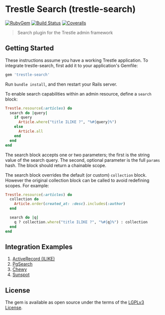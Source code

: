 # Trestle Search (trestle-search)

[![RubyGem](https://img.shields.io/gem/v/trestle-search?include_prereleases&color=%234d6bb2)](https://rubygems.org/gems/trestle-search)
[![Build Status](https://img.shields.io/github/actions/workflow/status/TrestleAdmin/trestle-search/rspec.yml?style=flat)](https://github.com/TrestleAdmin/trestle-search/actions)
[![Coveralls](https://img.shields.io/coveralls/TrestleAdmin/trestle-search.svg?style=flat)](https://coveralls.io/github/TrestleAdmin/trestle-search)

> Search plugin for the Trestle admin framework


## Getting Started

These instructions assume you have a working Trestle application. To integrate trestle-search, first add it to your application's Gemfile:

```ruby
gem 'trestle-search'
```

Run `bundle install`, and then restart your Rails server.

To enable search capabilities within an admin resource, define a `search` block:

```ruby
Trestle.resource(:articles) do
  search do |query|
    if query
      Article.where("title ILIKE ?", "%#{query}%")
    else
      Article.all
    end
  end
end
```

The search block accepts one or two parameters; the first is the string value of the search query. The second, optional parameter is the full `params` hash. The block should return a chainable scope.

The search block overrides the default (or custom) `collection` block. However the original collection block can be called to avoid redefining scopes. For example:

```ruby
Trestle.resource(:articles) do
  collection do
    Article.order(created_at: :desc).includes(:author)
  end

  search do |q|
    q ? collection.where("title ILIKE ?", "%#{q}%") : collection
  end
end
```


## Integration Examples

1. [ActiveRecord (ILIKE)](https://github.com/TrestleAdmin/trestle-search/wiki/Integration-with-ActiveRecord-(ILIKE))
2. [PgSearch](https://github.com/TrestleAdmin/trestle-search/wiki/Integration-with-PgSearch)
3. [Chewy](https://github.com/TrestleAdmin/trestle-search/wiki/Integration-with-Chewy)
4. [Sunspot](https://github.com/TrestleAdmin/trestle-search/wiki/Integration-with-Sunspot)


## License

The gem is available as open source under the terms of the [LGPLv3 License](https://opensource.org/licenses/LGPL-3.0).
